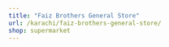 ```yaml
---
title: "Faiz Brothers General Store"
url: /karachi/faiz-brothers-general-store/
shop: supermarket
---
```

